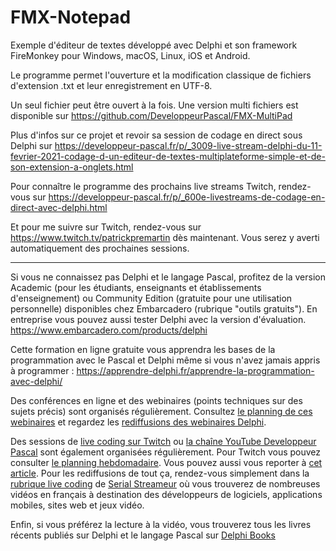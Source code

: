 # FMX-Notepad

Exemple d'éditeur de textes développé avec Delphi et son framework FireMonkey pour Windows, macOS, Linux, iOS et Android.

Le programme permet l'ouverture et la modification classique de fichiers d'extension .txt et leur enregistrement en UTF-8.

Un seul fichier peut être ouvert à la fois. Une version multi fichiers est disponible sur https://github.com/DeveloppeurPascal/FMX-MultiPad

Plus d'infos sur ce projet et revoir sa session de codage en direct sous Delphi sur https://developpeur-pascal.fr/p/_3009-live-stream-delphi-du-11-fevrier-2021-codage-d-un-editeur-de-textes-multiplateforme-simple-et-de-son-extension-a-onglets.html

Pour connaître le programme des prochains live streams Twitch, rendez-vous sur https://developpeur-pascal.fr/p/_600e-livestreams-de-codage-en-direct-avec-delphi.html

Et pour me suivre sur Twitch, rendez-vous sur https://www.twitch.tv/patrickpremartin dès maintenant. Vous serez y averti automatiquement des prochaines sessions.

-----

Si vous ne connaissez pas Delphi et le langage Pascal, profitez de la version Academic (pour les étudiants, enseignants et établissements d'enseignement) ou Community Edition (gratuite pour une utilisation personnelle) disponibles chez Embarcadero (rubrique "outils gratuits").
En entreprise vous pouvez aussi tester Delphi avec la version d'évaluation.
https://www.embarcadero.com/products/delphi

Cette formation en ligne gratuite vous apprendra les bases de la programmation avec le Pascal et Delphi même si vous n'avez jamais appris à programmer :
https://apprendre-delphi.fr/apprendre-la-programmation-avec-delphi/

Des conférences en ligne et des webinaires (points techniques sur des sujets précis) sont organisés régulièrement. Consultez [le planning de ces webinaires](https://developpeur-pascal.fr/p/_6007-webinaires.html) et regardez les [rediffusions des webinaires Delphi](https://serialstreameur.fr/webinaires-delphi.php).

Des sessions de [live coding sur Twitch](https://www.twitch.tv/patrickpremartin) ou [la chaîne YouTube Developpeur Pascal](https://www.youtube.com/channel/UCk_LmkBB90jdEdmfF77W6qQ) sont également organisées régulièrement. Pour Twitch vous pouvez consulter [le planning hebdomadaire](https://www.twitch.tv/patrickpremartin/schedule). Vous pouvez aussi vous reporter à [cet article](https://developpeur-pascal.fr/p/_600e-livestreams-de-codage-en-direct-avec-delphi.html). Pour les rediffusions de tout ça, rendez-vous simplement dans la [rubrique live coding](https://serialstreameur.fr/live-coding.php) de [Serial Streameur](https://serialstreameur.fr/) où vous trouverez de nombreuses vidéos en français à destination des développeurs de logiciels, applications mobiles, sites web et jeux vidéo.

Enfin, si vous préférez la lecture à la vidéo, vous trouverez tous les livres récents publiés sur Delphi et le langage Pascal sur [Delphi Books](https://delphi-books.com)
